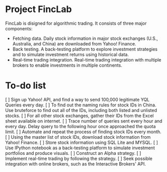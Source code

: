 Project FincLab
==

FincLab is disigned for algorithmic trading. It consists of three major
components:

- Fetching data. Daily stock information in major stock exchanges (U.S.,
  Australia, and China) are downloaded from Yahoo! Finance.
- Back testing. A back-testing platform to explore investment strategies and to
  simulate investment returns using historical data.
- Real-time trading integration. Real-time trading integration with multiple
  brokers to enable investments in multiple continents.

# To-do list

[ ] Sign up Yahoo! API, and find a way to send 100,000 legitimate YQL Queries
every day.
[ ] To find out the naming rules for stock IDs in China. Use bruteforce to find
out all of the IDs, including both listed and unlisted stocks.
[ ] For all other stock exchanges, gather their IDs from the Excel sheet
available on internet. 
[ ] Trace number of queries sent every hour and every day. Delay query to the
following hour once approached the quota limit.
[ ] Automate and repeat the process of finding stock IDs every month.
[ ] Using the master list of stock IDs, download stock information from Yahoo!
Finance.
[ ] Store stock information using SQL Lite and MYSQL.
[ ] Use IPython notebook as a back-testing platform to simulate investment
portfolios and produce visuals.
[ ] Construct an Alpha strategy.
[ ] Implement real-time trading by following the strategy.
[ ] Seek possible integration with online brokers, such as the Interactive
Brokers' API.




